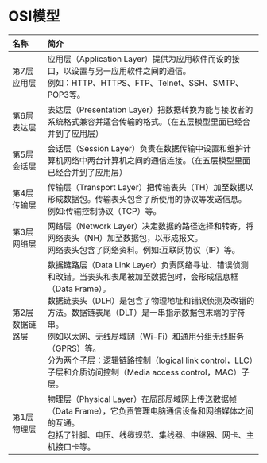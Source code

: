 # OSI模型

| 名称             | 简介                                                                                                                                                                                                                                                                                                                                                                                                             |
| :--------------- | :--------------------------------------------------------------------------------------------------------------------------------------------------------------------------------------------------------------------------------------------------------------------------------------------------------------------------------------------------------------------------------------------------------------- |
| 第7层 应用层     | 应用层（Application Layer）提供为应用软件而设的接口，以设置与另一应用软件之间的通信。<br>例如：HTTP、HTTPS、FTP、Telnet、SSH、SMTP、POP3等。                                                                                                                                                                                                                                                                     |
| 第6层 表达层     | 表达层（Presentation Layer）把数据转换为能与接收者的系统格式兼容并适合传输的格式。（在五层模型里面已经合并到了应用层）                                                                                                                                                                                                                                                                                           |
| 第5层 会话层     | 会话层（Session Layer）负责在数据传输中设置和维护计算机网络中两台计算机之间的通信连接。（在五层模型里面已经合并到了应用层）                                                                                                                                                                                                                                                                                      |
| 第4层 传输层     | 传输层（Transport Layer）把传输表头（TH）加至数据以形成数据包。传输表头包含了所使用的协议等发送信息。<br>例如:传输控制协议（TCP）等。                                                                                                                                                                                                                                                                            |
| 第3层 网络层     | 网络层（Network Layer）决定数据的路径选择和转寄，将网络表头（NH）加至数据包，以形成报文。<br>网络表头包含了网络资料。例如:互联网协议（IP）等。                                                                                                                                                                                                                                                                   |
| 第2层 数据链路层 | 数据链路层（Data Link Layer）负责网络寻址、错误侦测和改错。当表头和表尾被加至数据包时，会形成信息框（Data Frame）。<br>数据链表头（DLH）是包含了物理地址和错误侦测及改错的方法。数据链表尾（DLT）是一串指示数据包末端的字符串。<br>例如以太网、无线局域网（Wi-Fi）和通用分组无线服务（GPRS）等。<br>分为两个子层：逻辑链路控制（logical link control，LLC）子层和介质访问控制（Media access control，MAC）子层。 |
| 第1层 物理层     | 物理层（Physical Layer）在局部局域网上传送数据帧（Data Frame），它负责管理电脑通信设备和网络媒体之间的互通。<br>包括了针脚、电压、线缆规范、集线器、中继器、网卡、主机接口卡等。                                                                                                                                                                                                                                 |